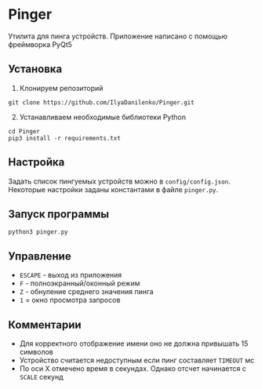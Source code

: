 # Pinger
Утилита для пинга устройств. Приложение написано с помощью фреймворка PyQt5

## Установка
1. Клонируем репозиторий
```
git clone https://github.com/IlyaDanilenko/Pinger.git
```
2. Устанавливаем необходимые библиотеки Python
```
cd Pinger
pip3 install -r requirements.txt
```

## Настройка
Задать список пингуемых устройств можно в `config/config.json`. Некоторые настройки заданы константами в файле `pinger.py`.

## Запуск программы
```
python3 pinger.py
```

## Управление
* `ESCAPE` - выход из приложения
* `F` - полноэкранный/оконный режим
* `Z` - обнуление среднего значения пинга
* `1` = окно просмотра запросов

## Комментарии
* Для корректного отображение имени оно не должна привышать 15 символов
* Устройство считается недоступным если пинг составляет `TIMEOUT` мс
* По оси X отмечено время в секундах. Однако отсчет начинается с `SCALE` секунд